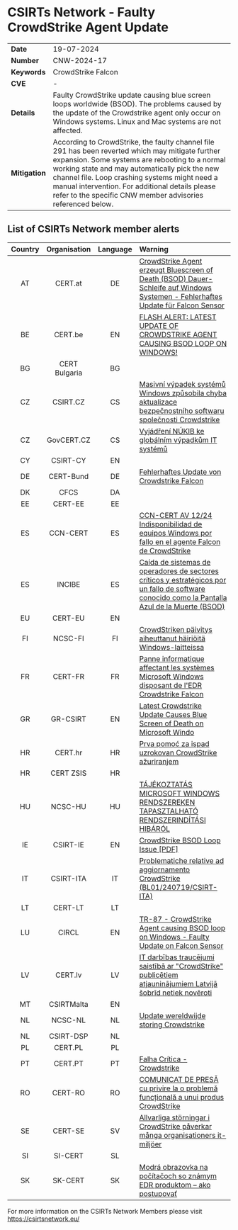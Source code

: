 # CSIRTs Network - Faulty CrowdStrike Agent Update
|   |   |
|---|---|
| **Date** | 19-07-2024 |
| **Number** | CNW-2024-17 | 
| **Keywords** | CrowdStrike Falcon | 
| **CVE** | - | 
| **Details** | Faulty CrowdStrike update causing blue screen loops worldwide (BSOD). The problems caused by the update of the Crowdstrike agent only occur on Windows systems. Linux and Mac systems are not affected. |
| **Mitigation** | According to CrowdStrike, the faulty channel file 291 has been reverted which may mitigate further expansion. Some systems are rebooting to a normal working state and may automatically pick the new channel file. Loop crashing systems might need a manual intervention. For additional details please refer to the specific CNW member advisories referenced below. |

## List of CSIRTs Network member alerts

| Country | Organisation | Language | Warning |
| :-----: | :----------: | :------: | :------ | 
| AT | CERT.at | DE | [CrowdStrike Agent erzeugt Bluescreen of Death (BSOD) Dauer-Schleife auf Windows Systemen - Fehlerhaftes Update für Falcon Sensor](https://www.cert.at/de/aktuelles/2024/7/crowdstrike-agent-erzeugt-bluescreen-of-death-bsod-dauer-schleife-auf-windows-systemen-fehlerhaftes-update-fur-falcon-sensor) |
| BE | CERT.be | EN | [FLASH ALERT: LATEST UPDATE OF CROWDSTRIKE AGENT CAUSING BSOD LOOP ON WINDOWS!](https://ccb.belgium.be/en/news/serious-it-problems-belgian-companies-implementing-crowdstrike-update) |
| BG | CERT Bulgaria | BG | |
| CZ | CSIRT.CZ | CS | [Masivní výpadek systémů Windows způsobila chyba aktualizace bezpečnostního softwaru společnosti Crowdstrike](https://csirt.cz/cs/kyberbezpecnost/aktualne-z-bezpecnosti/masivni-vypadek-systemu-windows-zpusobila-chyba-aktualizace-bezpecnostniho-softwaru-spolecnosti-crowdstrike/) |
| CZ | GovCERT.CZ | CS | [Vyjádření NÚKIB ke globálním výpadkům IT systémů](https://nukib.gov.cz/cs/infoservis/aktuality/2142-vyjadreni-nukib-ke-globalnim-vypadkum-it-systemu/) |
| CY | CSIRT-CY | EN | |
| DE | CERT-Bund | DE | [Fehlerhaftes Update von Crowdstrike Falcon](https://www.bsi.bund.de/SharedDocs/Cybersicherheitswarnungen/DE/2024/2024-257485-10F1.pdf) |
| DK | CFCS | DA | |
| EE | CERT-EE | EE | |
| ES | CCN-CERT | ES | [CCN-CERT AV 12/24 Indisponibilidad de equipos Windows por fallo en el agente Falcon de CrowdStrike](https://www.ccn-cert.cni.es/es/seguridad-al-dia/avisos-ccn-cert/12981-ccn-cert-av-12-24-indisponibilidad-de-equipos-windows-por-fallo-en-el-agente-falcon-de-crowdstrike.html) |
| ES | INCIBE | ES | [Caída de sistemas de operadores de sectores críticos y estratégicos por un fallo de software conocido como la Pantalla Azul de la Muerte (BSOD)](https://www.incibe.es/incibe/sala-de-prensa/caida-de-sistemas-de-operadores-de-sectores-criticos-y-estrategicos-por-un) |
| EU | CERT-EU | EN | |
| FI | NCSC-FI | FI | [CrowdStriken päivitys aiheuttanut häiriöitä Windows-laitteissa](https://www.kyberturvallisuuskeskus.fi/fi/ajankohtaista/crowdstriken-paivitys-aiheuttanut-hairioita-windows-laitteissa) |
| FR | CERT-FR | FR | [Panne informatique affectant les systèmes Microsoft Windows disposant de l'EDR Crowdstrike Falcon](https://www.cert.ssi.gouv.fr/actualite/CERTFR-2024-ACT-032/) |
| GR | GR-CSIRT | EN | [Latest Crowdstrike Update Causes Blue Screen of Death on Microsoft Windo](https://csirt.cd.mil.gr/latest-crowdstrike-update-causes-blue-screen-of-death-on-microsoft-windows/) |
| HR | CERT.hr | HR | [Prva pomoć za ispad uzrokovan CrowdStrike ažuriranjem](https://www.cert.hr/prva-pomoc-za-ispad-uzrokovan-crowdstrike-azuriranjem/) |
| HR | CERT ZSIS | HR | |
| HU | NCSC-HU | HU | [TÁJÉKOZTATÁS MICROSOFT WINDOWS RENDSZEREKEN TAPASZTALHATÓ RENDSZERINDÍTÁSI HIBÁRÓL](https://nki.gov.hu/figyelmeztetesek/tajekoztatas/tajekoztatas-microsoft-windows-rendszereken-tapasztalhato-rendszerinditasi-hibarol/ ) |
| IE | CSIRT-IE | EN | [CrowdStrike BSOD Loop Issue [PDF]](https://www.ncsc.gov.ie/pdfs/CrowdStrike_BSOD_Loop_Issue.pdf) |
| IT | CSIRT-ITA | IT | [Problematiche relative ad aggiornamento CrowdStrike (BL01/240719/CSIRT-ITA)](https://www.csirt.gov.it/contenuti/problematiche-relative-ad-aggiornamento-crowdstrike-bl01-240719-csirt-ita) |
| LT | CERT-LT | LT | |
| LU | CIRCL | EN | [TR-87 - CrowdStrike Agent causing BSOD loop on Windows - Faulty Update on Falcon Sensor](https://www.circl.lu/pub/tr-87/) |
| LV | CERT.lv | LV | [IT darbības traucējumi saistībā ar "CrowdStrike" publicētiem atjauninājumiem Latvijā šobrīd netiek novēroti](https://cert.lv/lv/2024/07/it-darbibas-traucejumi-saistiba-ar-crowdstrike-publicetiem-atjauninajumiem-latvija-sobrid-netiek-noveroti) |
| MT | CSIRTMalta | EN | |
| NL | NCSC-NL | NL | [Update wereldwijde storing Crowdstrike](https://www.ncsc.nl/actueel/nieuws/2024/juli/19/wereldwijde-storing) |
| NL | CSIRT-DSP | NL | |
| PL | CERT.PL | PL | |
| PT | CERT.PT | PT | [Falha Crítica - Crowdstrike](https://dyn.cncs.gov.pt/pt/alerta-detalhe/art/135881/falha-critica-crowdstrike) |
| RO | CERT-RO | RO | [COMUNICAT DE PRESĂ cu privire la o problemă funcțională a unui produs CrowdStrike](https://dnsc.ro/citeste/comunicat-presa-crowstrike-problema-functionalitate) |
| SE | CERT-SE | SV | [Allvarliga störningar i CrowdStrike påverkar många organisationers it-miljöer](https://www.cert.se/2024/07/allvarliga-storningar-i-crowdstrike-paverkar-manga-organisationers-it-miljoer.html) |
| SI | SI-CERT | SL | |
| SK | SK-CERT | SK | [Modrá obrazovka na počítačoch so známym EDR produktom – ako postupovať](https://www.sk-cert.sk/sk/modra-obrazovka-na-pocitacoch-so-znamym-edr-produktom-ako-postupovat/index.html) |

 

For more information on the CSIRTs Network Members please visit https://csirtsnetwork.eu/ 
